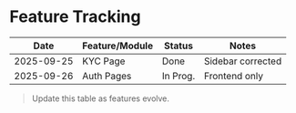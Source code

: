 # Feature Tracking

| Date       | Feature/Module | Status   | Notes             |
| ---------- | -------------- | -------- | ----------------- |
| 2025-09-25 | KYC Page       | Done     | Sidebar corrected |
| 2025-09-26 | Auth Pages     | In Prog. | Frontend only     |

> Update this table as features evolve.
